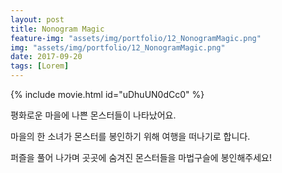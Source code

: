 ```yaml
---
layout: post
title: Nonogram Magic
feature-img: "assets/img/portfolio/12_NonogramMagic.png"
img: "assets/img/portfolio/12_NonogramMagic.png"
date: 2017-09-20
tags: [Lorem]
---
```



{% include movie.html id="uDhuUN0dCc0" %}  


평화로운 마을에 나쁜 몬스터들이 나타났어요.

마을의 한 소녀가 몬스터를 봉인하기 위해 여행을 떠나기로 합니다.

퍼즐을 풀어 나가며 곳곳에 숨겨진 몬스터들을 마법구슬에 봉인해주세요!

